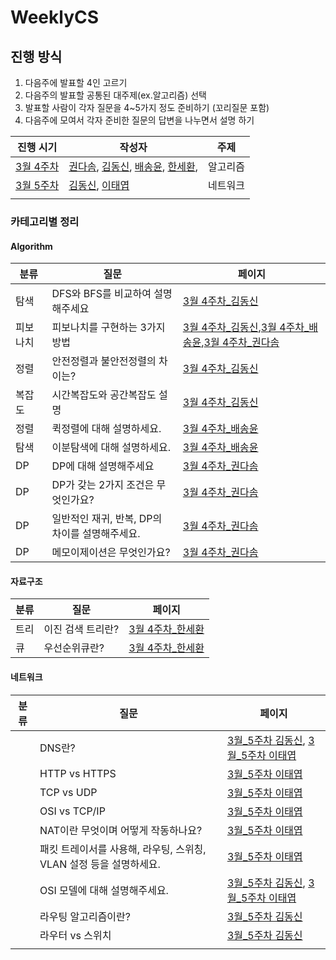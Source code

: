 # WeeklyCS

## 진행 방식

1. 다음주에 발표할 4인 고르기
2. 다음주의 발표할 공통된 대주제(ex.알고리즘) 선택
3. 발표할 사람이 각자 질문을 4~5가지 정도 준비하기 (꼬리질문 포함)
4. 다음주에 모여서 각자 준비한 질문의 답변을 나누면서 설명 하기

| 진행 시기               | 작성자                                                       | 주제     |
| ----------------------- | ------------------------------------------------------------ | -------- |
| [3월 4주차](./3월4주차) | [권다솜](<./3월4주차/알고리즘_권다솜(DP).md>), [김동신](./3월4주차/알고리즘_김동신.md), [배송윤](./3월4주차/알고리즘_배송윤.md), [한세환](./3%EC%9B%944%EC%A3%BC%EC%B0%A8/%EC%95%8C%EA%B3%A0%EB%A6%AC%EC%A6%98_%ED%95%9C%EC%84%B8%ED%99%98.md), | 알고리즘 |
| [3월 5주차](./3월5주차) | [김동신](./3월4주차/알고리즘_김동신.md), [이태엽](./3월5주차/네트워크_이태엽.md) | 네트워크 |
|                         |                                                              |          |



### 카테고리별 정리

#### Algorithm

| 분류     | 질문                                           | 페이지                                                       |
| -------- | ---------------------------------------------- | ------------------------------------------------------------ |
| 탐색     | DFS와 BFS를 비교하여 설명해주세요              | [3월 4주차_김동신](./3월4주차/알고리즘_김동신.md)            |
| 피보나치 | 피보나치를 구현하는 3가지 방법                 | [3월 4주차_김동신](./3월4주차/알고리즘_김동신.md),[3월 4주차_배송윤](./3월4주차/알고리즘_배송윤.md),[3월 4주차_권다솜](./3월4주차/알고리즘_권다솜(DP).md) |
| 정렬     | 안전정렬과 불안전정렬의 차이는?                | [3월 4주차_김동신](./3월4주차/알고리즘_김동신.md)            |
| 복잡도   | 시간복잡도와 공간복잡도 설명                   | [3월 4주차_김동신](./3월4주차/알고리즘_김동신.md)            |
| 정렬     | 퀵정렬에 대해 설명하세요.                      | [3월 4주차_배송윤](./3월4주차/알고리즘_배송윤.md)            |
| 탐색     | 이분탐색에 대해 설명하세요.                    | [3월 4주차_배송윤](./3월4주차/알고리즘_배송윤.md)            |
| DP       | DP에 대해 설명해주세요                         | [3월 4주차_권다솜](./3월4주차/알고리즘_권다솜(DP).md)        |
| DP       | DP가 갖는 2가지 조건은 무엇인가요?             | [3월 4주차_권다솜](./3월4주차/알고리즘_권다솜(DP).md)        |
| DP       | 일반적인 재귀, 반복, DP의 차이를 설명해주세요. | [3월 4주차_권다솜](./3월4주차/알고리즘_권다솜(DP).md)        |
| DP       | 메모이제이션은 무엇인가요?                     | [3월 4주차_권다솜](./3월4주차/알고리즘_권다솜(DP).md)        |

#### 자료구조

| 분류 | 질문              | 페이지                                            |
| ---- | ----------------- | ------------------------------------------------- |
| 트리 | 이진 검색 트리란? | [3월 4주차_한세환](./3월4주차/알고리즘_한세환.md) |
| 큐   | 우선순위큐란?     | [3월 4주차_한세환](./3월4주차/알고리즘_한세환.md) |

#### 네트워크

| 분류 | 질문                                                         | 페이지                                                       |
| ---- | ------------------------------------------------------------ | ------------------------------------------------------------ |
|      | DNS란?                                                       | [3월_5주차 김동신](./3월5주차/네트워크_김동신.md), [3월_5주차 이태엽](./3월5주차/네트워크_이태엽.md) |
|      | HTTP vs HTTPS                                                | [3월_5주차 이태엽](./3월5주차/네트워크_이태엽.md)            |
|      | TCP vs UDP                                                   | [3월_5주차 이태엽](./3월5주차/네트워크_이태엽.md)            |
|      | OSI vs TCP/IP                                                | [3월_5주차 이태엽](./3월5주차/네트워크_이태엽.md)            |
|      | NAT이란 무엇이며 어떻게 작동하나요?                          | [3월_5주차 이태엽](./3월5주차/네트워크_이태엽.md)            |
|      | 패킷 트레이서를 사용해, 라우팅, 스위칭, VLAN 설정 등을 설명하세요. | [3월_5주차 이태엽](./3월5주차/네트워크_이태엽.md)            |
|      | OSI 모델에 대해 설명해주세요.                                | [3월_5주차 김동신](./3월5주차/네트워크_김동신.md), [3월_5주차 이태엽](./3월5주차/네트워크_이태엽.md) |
|      | 라우팅 알고리즘이란?                                         | [3월_5주차 김동신](./3월5주차/네트워크_김동신.md)            |
|      | 라우터 vs 스위치                                             | [3월_5주차 김동신](./3월5주차/네트워크_김동신.md)            |
|      |                                                              |                                                              |

